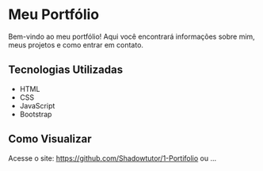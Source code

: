 # Meu Portfólio

Bem-vindo ao meu portfólio! Aqui você encontrará informações sobre mim, meus projetos e como entrar em contato.

## Tecnologias Utilizadas
- HTML
- CSS
- JavaScript
- Bootstrap

## Como Visualizar
Acesse o site:
https://github.com/Shadowtutor/1-Portifolio
ou
...
